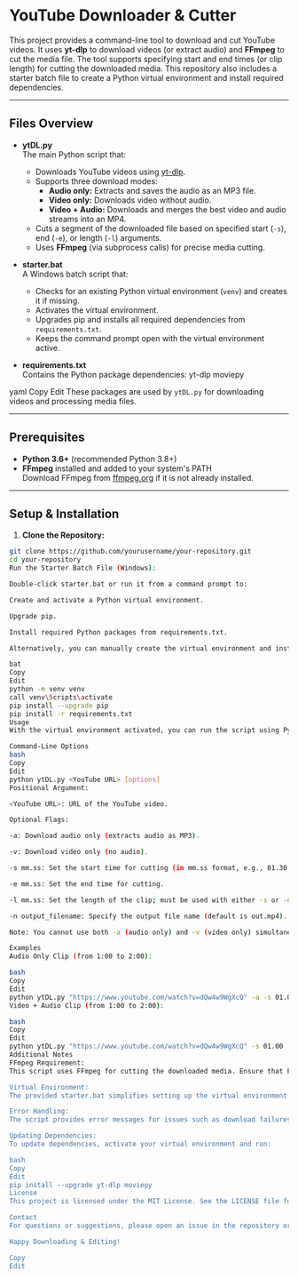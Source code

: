 # YouTube Downloader & Cutter

This project provides a command-line tool to download and cut YouTube videos. It uses **yt-dlp** to download videos (or extract audio) and **FFmpeg** to cut the media file. The tool supports specifying start and end times (or clip length) for cutting the downloaded media. This repository also includes a starter batch file to create a Python virtual environment and install required dependencies.

---

## Files Overview

- **ytDL.py**  
  The main Python script that:
  - Downloads YouTube videos using [yt-dlp](https://github.com/yt-dlp/yt-dlp).
  - Supports three download modes:
    - **Audio only:** Extracts and saves the audio as an MP3 file.
    - **Video only:** Downloads video without audio.
    - **Video + Audio:** Downloads and merges the best video and audio streams into an MP4.
  - Cuts a segment of the downloaded file based on specified start (`-s`), end (`-e`), or length (`-l`) arguments.
  - Uses **FFmpeg** (via subprocess calls) for precise media cutting.

- **starter.bat**  
  A Windows batch script that:
  - Checks for an existing Python virtual environment (`venv`) and creates it if missing.
  - Activates the virtual environment.
  - Upgrades pip and installs all required dependencies from `requirements.txt`.
  - Keeps the command prompt open with the virtual environment active.

- **requirements.txt**  
  Contains the Python package dependencies:
yt-dlp moviepy

yaml
Copy
Edit
These packages are used by `ytDL.py` for downloading videos and processing media files.

---

## Prerequisites

- **Python 3.6+** (recommended Python 3.8+)
- **FFmpeg** installed and added to your system's PATH  
Download FFmpeg from [ffmpeg.org](https://ffmpeg.org/) if it is not already installed.

---

## Setup & Installation

1. **Clone the Repository:**

 ```bash
 git clone https://github.com/yourusername/your-repository.git
 cd your-repository
Run the Starter Batch File (Windows):

Double-click starter.bat or run it from a command prompt to:

Create and activate a Python virtual environment.

Upgrade pip.

Install required Python packages from requirements.txt.

Alternatively, you can manually create the virtual environment and install dependencies:

bat
Copy
Edit
python -m venv venv
call venv\Scripts\activate
pip install --upgrade pip
pip install -r requirements.txt
Usage
With the virtual environment activated, you can run the script using Python.

Command-Line Options
bash
Copy
Edit
python ytDL.py <YouTube URL> [options]
Positional Argument:

<YouTube URL>: URL of the YouTube video.

Optional Flags:

-a: Download audio only (extracts audio as MP3).

-v: Download video only (no audio).

-s mm.ss: Set the start time for cutting (in mm.ss format, e.g., 01.30 for 1 minute 30 seconds).

-e mm.ss: Set the end time for cutting.

-l mm.ss: Set the length of the clip; must be used with either -s or -e (cannot be used when both are provided).

-n output_filename: Specify the output file name (default is out.mp4).

Note: You cannot use both -a (audio only) and -v (video only) simultaneously.

Examples
Audio Only Clip (from 1:00 to 2:00):

bash
Copy
Edit
python ytDL.py "https://www.youtube.com/watch?v=dQw4w9WgXcQ" -a -s 01.00 -e 02.00 -n audio_clip.mp4
Video + Audio Clip (from 1:00 to 2:00):

bash
Copy
Edit
python ytDL.py "https://www.youtube.com/watch?v=dQw4w9WgXcQ" -s 01.00 -e 02.00 -n video_clip.mp4
Additional Notes
FFmpeg Requirement:
This script uses FFmpeg for cutting the downloaded media. Ensure that FFmpeg is installed and accessible via your system's PATH.

Virtual Environment:
The provided starter.bat simplifies setting up the virtual environment on Windows. For other platforms, follow your platform’s standard procedures for creating and activating Python virtual environments.

Error Handling:
The script provides error messages for issues such as download failures, invalid time parameters, or file processing errors. Please review the console output for troubleshooting.

Updating Dependencies:
To update dependencies, activate your virtual environment and run:

bash
Copy
Edit
pip install --upgrade yt-dlp moviepy
License
This project is licensed under the MIT License. See the LICENSE file for details.

Contact
For questions or suggestions, please open an issue in the repository or contact your.email@example.com.

Happy Downloading & Editing!

Copy
Edit
